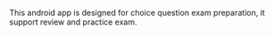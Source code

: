 This android app is designed for choice question exam preparation, it support review and practice exam. 
